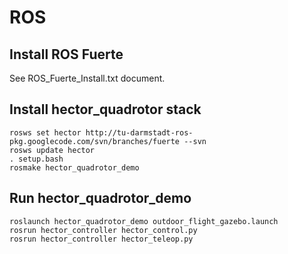 ROS
===

## Install ROS Fuerte
See ROS_Fuerte_Install.txt document.

## Install hector_quadrotor stack
```
rosws set hector http://tu-darmstadt-ros-pkg.googlecode.com/svn/branches/fuerte --svn
rosws update hector
. setup.bash
rosmake hector_quadrotor_demo
```

## Run hector_quadrotor_demo
```
roslaunch hector_quadrotor_demo outdoor_flight_gazebo.launch
rosrun hector_controller hector_control.py
rosrun hector_controller hector_teleop.py
```

